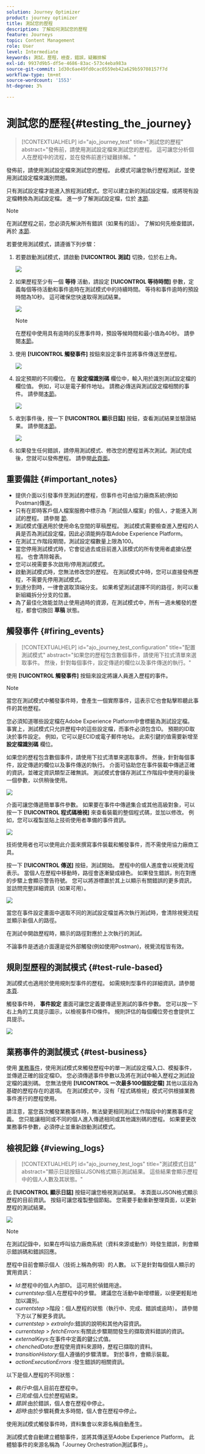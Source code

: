 ```yaml
---
solution: Journey Optimizer
product: journey optimizer
title: 測試您的歷程
description: 了解如何測試您的歷程
feature: Journeys
topic: Content Management
role: User
level: Intermediate
keywords: 測試，歷程，檢查，錯誤，疑難排解
exl-id: 9937d9b5-df5e-4686-83ac-573c4eba983a
source-git-commit: 1d30c6ae49fd0cac0559eb42a629b59708157f7d
workflow-type: tm+mt
source-wordcount: '1553'
ht-degree: 3%

---
```


# 測試您的歷程{#testing_the_journey}

>[!CONTEXTUALHELP]
>id="ajo_journey_test"
>title="測試您的歷程"
>abstract="發佈前，請使用測試設定檔來測試您的歷程。 這可讓您分析個人在歷程中的流程，並在發佈前進行疑難排解。"

發佈前，請使用測試設定檔來測試您的歷程。 此模式可讓您執行歷程測試，並使用測試設定檔來識別問題。

只有測試設定檔才能進入旅程測試模式。您可以建立新的測試設定檔，或將現有設定檔轉換為測試設定檔。 進一步了解測試設定檔，位於 [本節](../segment/creating-test-profiles.md).

>[!NOTE]
>
>在測試歷程之前，您必須先解決所有錯誤（如果有的話）。 了解如何先檢查錯誤，再於 [本節](../building-journeys/troubleshooting.md#checking-for-errors-before-testing).

若要使用測試模式，請遵循下列步驟：

1. 若要啟動測試模式，請啟動 **[!UICONTROL 測試]** 切換，位於右上角。

   ![](assets/journeytest1.png)

1. 如果歷程至少有一個 **等待** 活動，請設定 **[!UICONTROL 等待時間]** 參數，定義每個等待活動和事件逾時在測試模式中的持續時間。 等待和事件逾時的預設時間為10秒。 這可確保您快速取得測試結果。

   ![](assets/journeytest_wait.png)

   >[!NOTE]
   >
   >在歷程中使用具有逾時的反應事件時，預設等候時間和最小值為40秒。 請參閱[本節](../building-journeys/reaction-events.md)。

1. 使用 **[!UICONTROL 觸發事件]** 按鈕來設定事件並將事件傳送至歷程。

   ![](assets/journeyuctest1.png)

1. 設定預期的不同欄位。 在 **設定檔識別碼** 欄位中，輸入用於識別測試設定檔的欄位值。 例如，可以是電子郵件地址。 請務必傳送與測試設定檔相關的事件。 請參閱[本節](#firing_events)。

   ![](assets/journeyuctest1-bis.png)

1. 收到事件後，按一下 **[!UICONTROL 顯示日誌]** 按鈕，查看測試結果並驗證結果。 請參閱[本節](#viewing_logs)。

   ![](assets/journeyuctest2.png)

1. 如果發生任何錯誤，請停用測試模式、修改您的歷程並再次測試。測試完成後，您就可以發佈歷程。 請參閱[此頁面](../building-journeys/publishing-the-journey.md)。

## 重要備註 {#important_notes}

* 提供介面以引發事件至測試的歷程，但事件也可由協力廠商系統(例如Postman)傳送。
* 只有在即時客戶個人檔案服務中標示為「測試個人檔案」的個人，才能進入測試的歷程。 請參閱 [節](../segment/creating-test-profiles.md).
* 測試模式僅適用於使用命名空間的草稿歷程。 測試模式需要檢查進入歷程的人員是否為測試設定檔，因此必須能夠存取Adobe Experience Platform。
* 在測試工作階段期間，測試設定檔數量上限為100。
* 當您停用測試模式時，它會從過去或目前進入該模式的所有使用者處搶佔歷程。 也會清除報表。
* 您可以視需要多次啟用/停用測試模式。
* 啟動測試模式時，您無法修改您的歷程。 在測試模式中時，您可以直接發佈歷程，不需要先停用測試模式。
* 到達分割時，一律會選取頂端分支。 如果希望測試選擇不同的路徑，則可以重新組織拆分分支的位置。
* 為了最佳化效能並防止使用過時的資源，在測試模式中，所有一週未觸發的歷程，都會切換回 **草稿** 狀態。

## 觸發事件 {#firing_events}

>[!CONTEXTUALHELP]
>id="ajo_journey_test_configuration"
>title="配置測試模式"
>abstract="如果您的歷程包含數個事件，請使用下拉式清單來選取事件。 然後，針對每個事件，設定傳遞的欄位以及事件傳送的執行。"

使用 **[!UICONTROL 觸發事件]** 按鈕來設定將讓人員進入歷程的事件。

>[!NOTE]
>
>當您在測試模式中觸發事件時，會產生一個實際事件，這表示它也會點擊聆聽此事件的其他歷程。

您必須知道哪些設定檔在Adobe Experience Platform中會標籤為測試設定檔。 事實上，測試模式只允許歷程中的這些設定檔，而事件必須包含ID。 預期的ID取決於事件設定。 例如，它可以是ECID或電子郵件地址。 此索引鍵的值需要新增至 **設定檔識別碼** 欄位。

如果您的歷程包含數個事件，請使用下拉式清單來選取事件。 然後，針對每個事件，設定傳遞的欄位以及事件傳送的執行。 介面可協助您在事件裝載中傳遞正確的資訊，並確定資訊類型正確無誤。 測試模式會儲存測試工作階段中使用的最後一個參數，以供稍後使用。

![](assets/journeytest4.png)

介面可讓您傳遞簡單事件參數。 如果要在事件中傳遞集合或其他高級對象，可以按一下 **[!UICONTROL 程式碼檢視]** 來查看裝載的整個程式碼，並加以修改。 例如，您可以複製並貼上技術使用者準備的事件資訊。

![](assets/journeytest5.png)

技術使用者也可以使用此介面來撰寫事件裝載和觸發事件，而不需使用協力廠商工具。

按一下 **[!UICONTROL 傳送]** 按鈕，測試開始。 歷程中的個人進度會以視覺流程表示。 當個人在歷程中移動時，路徑會逐漸變成綠色。 如果發生錯誤，則在對應的步驟上會顯示警告符號。 您可以將游標置於其上以顯示有關錯誤的更多資訊，並訪問完整詳細資訊（如果可用）。

![](assets/journeytest6.png)

當您在事件設定畫面中選取不同的測試設定檔並再次執行測試時，會清除視覺流程並顯示新個人的路徑。

在測試中開啟歷程時，顯示的路徑對應於上次執行的測試。

不論事件是透過介面還是從外部觸發(例如使用Postman)，視覺流程皆有效。

## 規則型歷程的測試模式 {#test-rule-based}

測試模式也適用於使用規則型事件的歷程。 如需規則型事件的詳細資訊，請參閱 [本頁](../event/about-events.md).

觸發事件時， **事件設定** 畫面可讓您定義要傳遞至測試的事件參數。 您可以按一下右上角的工具提示圖示，以檢視事件ID條件。 規則評估的每個欄位旁也會提供工具提示。

![](assets/jo-event8.png)

## 業務事件的測試模式 {#test-business}

使用 [業務事件](../event/about-events.md)，使用測試模式來觸發歷程中的單一測試設定檔入口、模擬事件，並傳遞正確的設定檔ID。 您必須傳遞事件參數以及將在測試中輸入歷程之測試設定檔的識別碼。 您無法使用 **[!UICONTROL 一次最多100個設定檔]** 其他以區段為基礎的歷程存在的選項。 在測試模式中，沒有「程式碼檢視」模式可供根據業務事件進行的歷程使用。

請注意，當您首次觸發業務事件時，無法變更相同測試工作階段中的業務事件定義。 您只能讓相同或不同的個人進入傳遞相同或其他識別碼的歷程。 如果要更改業務事件參數，必須停止並重新啟動測試模式。

## 檢視記錄 {#viewing_logs}

>[!CONTEXTUALHELP]
>id="ajo_journey_test_logs"
>title="測試模式日誌"
>abstract="顯示日誌按鈕以JSON格式顯示測試結果。 這些結果會顯示歷程中的個人人數及其狀態。"

此 **[!UICONTROL 顯示日誌]** 按鈕可讓您檢視測試結果。 本頁面以JSON格式顯示歷程的目前資訊。 按鈕可讓您複製整個節點。 您需要手動重新整理頁面，以更新歷程的測試結果。

![](assets/journeytest3.png)

>[!NOTE]
>
>在測試記錄中，如果在呼叫協力廠商系統（資料來源或動作）時發生錯誤，則會顯示錯誤碼和錯誤回應。

歷程中目前會顯示個人（技術上稱為例項）的人數。 以下是針對每個個人顯示的實用資訊：

* _Id_:歷程中的個人內部ID。 這可用於偵錯用途。
* _currentstep_:個人在歷程中的步驟。 建議您在活動中新增標籤，以便更輕鬆地加以識別。
* _currentstep_ >階段：個人歷程的狀態（執行中、完成、錯誤或逾時）。 請參閱下方以了解更多資訊。
* _currentstep_ > _extraInfo_:錯誤的說明和其他內容資訊。
* _currentstep_ > _fetchErrors_:有關此步驟期間發生的擷取資料錯誤的資訊。
* _externalKeys_:在事件中定義的鍵公式值。
* _chenchedData_:歷程使用資料來源時，歷程已擷取的資料。
* _transitionHistory_:個人遵循的步驟清單。 對於事件，會顯示裝載。
* _actionExecutionErrors_ :發生錯誤的相關資訊。

以下是個人歷程的不同狀態：

* _執行中_:個人目前在歷程中。
* _已完成_:個人位於歷程結束。
* _錯誤_:由於錯誤，個人會在歷程中停止。
* _超時_:由於步驟耗費太多時間，個人會在歷程中停止。

使用測試模式觸發事件時，資料集會以來源名稱自動產生。

測試模式會自動建立體驗事件，並將其傳送至Adobe Experience Platform。 此體驗事件的來源名稱為「Journey Orchestration測試事件」。

